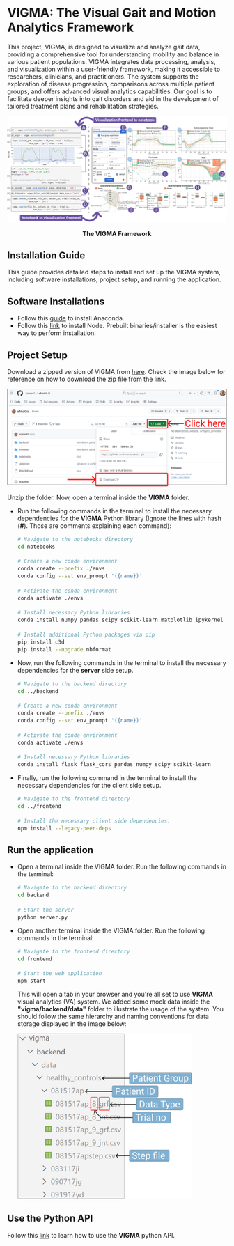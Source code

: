 <TODO- Intro. Add image of the system.>

# VIGMA: The Visual Gait and Motion Analytics Framework
This project, VIGMA, is designed to visualize and analyze gait data, providing a comprehensive tool for understanding mobility and balance in various patient populations. VIGMA integrates data processing, analysis, and visualization within a user-friendly framework, making it accessible to researchers, clinicians, and practitioners. The system supports the exploration of disease progression, comparisons across multiple patient groups, and offers advanced visual analytics capabilities. Our goal is to facilitate deeper insights into gait disorders and aid in the development of tailored treatment plans and rehabilitation strategies.

![image](teaser.png)

<div align="center">
    <b>The VIGMA Framework</b>
</div>

## Installation Guide

This guide provides detailed steps to install and set up the VIGMA system, including software installations, project setup, and running the application.

## Software Installations

- Follow this [guide](https://docs.anaconda.com/free/anaconda/install/index.html) to install Anaconda.
- Follow this [link](https://nodejs.org/en/download/) to install Node. Prebuilt binaries/installer is the easiest way to perform installation.
<!-- - Follow this [link](https://code.visualstudio.com/download) to download and install Visual Studio Code (vscode). You may use code editors other than vscode as well. -->

<!-- This short [video]() illustrates how to perform these software installations. -->

## Project Setup

Download a zipped version of VIGMA from [here](https://github.com/ridhu-web/Vigma). Check the image below for reference on how to download the zip file from the link.

<img src="download.png" width="800">

Unzip the folder. Now, open a terminal inside the **VIGMA** folder.

- Run the following commands in the terminal to install the necessary dependencies for the **VIGMA** Python library (Ignore the lines with hash (**#**). Those are comments explaining each command):

  ```bash
  # Navigate to the notebooks directory
  cd notebooks

  # Create a new conda environment
  conda create --prefix ./envs
  conda config --set env_prompt '({name})'

  # Activate the conda environment
  conda activate ./envs

  # Install necessary Python libraries
  conda install numpy pandas scipy scikit-learn matplotlib ipykernel fuzzywuzzy plotly notebook

  # Install additional Python packages via pip
  pip install c3d
  pip install --upgrade nbformat

  ```

- Now, run the following commands in the terminal to install the necessary dependencies for the **server** side setup.

  ```bash
  # Navigate to the backend directory
  cd ../backend

  # Create a new conda environment
  conda create --prefix ./envs
  conda config --set env_prompt '({name})'

  # Activate the conda environment
  conda activate ./envs

  # Install necessary Python libraries
  conda install flask flask_cors pandas numpy scipy scikit-learn
  ```

- Finally, run the following command in the terminal to install the necessary dependencies for the client side setup.

  ```bash
  # Navigate to the frontend directory
  cd ../frontend

  # Install the necessary client side dependencies.
  npm install --legacy-peer-deps
  ```

<!-- This short [video]() illustrates how to setup the project. -->

## Run the application

- Open a terminal inside the VIGMA folder. Run the following commands in the terminal:

  ```bash
  # Navigate to the backend directory
  cd backend

  # Start the server
  python server.py
  ```

- Open another terminal inside the VIGMA folder. Run the following commands in the terminal:

  ```bash
  # Navigate to the frontend directory
  cd frontend

  # Start the web application
  npm start
  ```

  This will open a tab in your browser and you're all set to use **VIGMA** visual analytics (VA) system. We added some mock data inside the **"vigma/backend/data"** folder to illustrate the usage of the system. You should follow the same hierarchy and naming conventions for data storage displayed in the image below:

  <img src="data-storage.png" width="400">

<!-- This short [video]() illustrates how to run the application and generate visualizations. -->

<TODO- Heading- Data Formats. For GRF JNT STEP. Add SS of csvs.>

## Use the Python API

Follow this [link](https://github.com/ridhu-web/Vigma/blob/main/notebooks/README.md) to learn how to use the **VIGMA** python API. 
<!-- You can also watch this short [video tutorial]() to learn the usage of the Python API. -->

